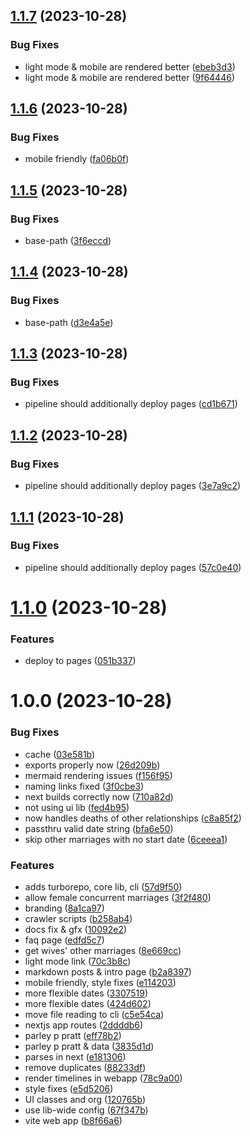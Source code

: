 ## [1.1.7](https://github.com/thelinguist/charting-polygamy/compare/v1.1.6...v1.1.7) (2023-10-28)


### Bug Fixes

* light mode & mobile are rendered better ([ebeb3d3](https://github.com/thelinguist/charting-polygamy/commit/ebeb3d3b86a80c15f420bfb0075e6cd3abbbfec3))
* light mode & mobile are rendered better ([9f64446](https://github.com/thelinguist/charting-polygamy/commit/9f64446266a92182571fcd2f88ffc9531611fad4))

## [1.1.6](https://github.com/thelinguist/charting-polygamy/compare/v1.1.5...v1.1.6) (2023-10-28)


### Bug Fixes

* mobile friendly ([fa06b0f](https://github.com/thelinguist/charting-polygamy/commit/fa06b0fff7f1c039b73013d3ee4285eceadaa9aa))

## [1.1.5](https://github.com/thelinguist/charting-polygamy/compare/v1.1.4...v1.1.5) (2023-10-28)


### Bug Fixes

* base-path ([3f6eccd](https://github.com/thelinguist/charting-polygamy/commit/3f6eccd83910c6106c5db3cf22dcc84b44ce247e))

## [1.1.4](https://github.com/thelinguist/charting-polygamy/compare/v1.1.3...v1.1.4) (2023-10-28)


### Bug Fixes

* base-path ([d3e4a5e](https://github.com/thelinguist/charting-polygamy/commit/d3e4a5e6e58fb9bb5cb9a05595f9be44e7e36637))

## [1.1.3](https://github.com/thelinguist/charting-polygamy/compare/v1.1.2...v1.1.3) (2023-10-28)


### Bug Fixes

* pipeline should additionally deploy pages ([cd1b671](https://github.com/thelinguist/charting-polygamy/commit/cd1b671ff7fc9f48afcae0b03975c1a46f5fd718))

## [1.1.2](https://github.com/thelinguist/charting-polygamy/compare/v1.1.1...v1.1.2) (2023-10-28)


### Bug Fixes

* pipeline should additionally deploy pages ([3e7a9c2](https://github.com/thelinguist/charting-polygamy/commit/3e7a9c2ad7c087383d409994ab040d35358a0db6))

## [1.1.1](https://github.com/thelinguist/charting-polygamy/compare/v1.1.0...v1.1.1) (2023-10-28)


### Bug Fixes

* pipeline should additionally deploy pages ([57c0e40](https://github.com/thelinguist/charting-polygamy/commit/57c0e401c75afe72753c1541762351f8fba3ccf5))

# [1.1.0](https://github.com/thelinguist/charting-polygamy/compare/v1.0.0...v1.1.0) (2023-10-28)


### Features

* deploy to pages ([051b337](https://github.com/thelinguist/charting-polygamy/commit/051b337d4b0ca41420af939076bbc3a34cb14006))

# 1.0.0 (2023-10-28)


### Bug Fixes

* cache ([03e581b](https://github.com/thelinguist/charting-polygamy/commit/03e581b27274f88f9ae74f8db96e556019410d23))
* exports properly now ([26d209b](https://github.com/thelinguist/charting-polygamy/commit/26d209b7f0f8139cb7db35f695bc913f5301176f))
* mermaid rendering issues ([f156f95](https://github.com/thelinguist/charting-polygamy/commit/f156f95dbb17e7d9b652193f3e23493839506b19))
* naming links fixed ([3f0cbe3](https://github.com/thelinguist/charting-polygamy/commit/3f0cbe34ad7968b64e6a060eb69b2543acb780c1))
* next builds correctly now ([710a82d](https://github.com/thelinguist/charting-polygamy/commit/710a82d486e13bb2b42f07bf4fbdc448674bc9ce))
* not using ui lib ([fed4b95](https://github.com/thelinguist/charting-polygamy/commit/fed4b95a0557e5d6185285be58e0fcaaa6567d2b))
* now handles deaths of other relationships ([c8a85f2](https://github.com/thelinguist/charting-polygamy/commit/c8a85f272996da50098f2d724777feca37dc4f68))
* passthru valid date string ([bfa6e50](https://github.com/thelinguist/charting-polygamy/commit/bfa6e50a2b3d25616100ec338fdf826435bfc3bf))
* skip other marriages with no start date ([6ceeea1](https://github.com/thelinguist/charting-polygamy/commit/6ceeea10115ac8aaad915c4139081cb928984f2a))


### Features

* adds turborepo, core lib, cli ([57d9f50](https://github.com/thelinguist/charting-polygamy/commit/57d9f508f80c4c860ec34db4c7a617e79c9827ff))
* allow female concurrent marriages ([3f2f480](https://github.com/thelinguist/charting-polygamy/commit/3f2f480b1b0d5af4030597b880cb5f52706530be))
* branding ([8a1ca97](https://github.com/thelinguist/charting-polygamy/commit/8a1ca97858993fd075d548b1516ee6297c0fa400))
* crawler scripts ([b258ab4](https://github.com/thelinguist/charting-polygamy/commit/b258ab4b9767691f78937ae1930ed6ce7193eb64))
* docs fix & gfx ([10092e2](https://github.com/thelinguist/charting-polygamy/commit/10092e24733ac8709044e9779d00329181504119))
* faq page ([edfd5c7](https://github.com/thelinguist/charting-polygamy/commit/edfd5c70f94c691636a35ab3a16787f6f9a28803))
* get wives' other marriages ([8e669cc](https://github.com/thelinguist/charting-polygamy/commit/8e669ccfc805c9b9755e0f253221eb5497cc2253))
* light mode link ([70c3b8c](https://github.com/thelinguist/charting-polygamy/commit/70c3b8c73c684a696f7df7693444e5219a09b2fe))
* markdown posts & intro page ([b2a8397](https://github.com/thelinguist/charting-polygamy/commit/b2a839718bfacb28e842a57242b32ab242525180))
* mobile friendly, style fixes ([e114203](https://github.com/thelinguist/charting-polygamy/commit/e1142034d1bbf36fe0857a7050d85d6a55bc45b4))
* more flexible dates ([3307519](https://github.com/thelinguist/charting-polygamy/commit/33075196cf75679332b1cb7d7c0fefd680837185))
* more flexible dates ([424d602](https://github.com/thelinguist/charting-polygamy/commit/424d60258b0fdc0d648ed3c6b559945b322a5626))
* move file reading to cli ([c5e54ca](https://github.com/thelinguist/charting-polygamy/commit/c5e54ca45d9ade4329b2c26d65befe501751c559))
* nextjs app routes ([2ddddb6](https://github.com/thelinguist/charting-polygamy/commit/2ddddb6f2f6db3ce093c114f80dfa7fc3616c143))
* parley p pratt ([eff78b2](https://github.com/thelinguist/charting-polygamy/commit/eff78b2880fda10f8a2c610545d299bf7cc6d200))
* parley p pratt & data ([3835d1d](https://github.com/thelinguist/charting-polygamy/commit/3835d1d993f9aa7f15f0fa999fa7a60ab288e130))
* parses in next ([e181306](https://github.com/thelinguist/charting-polygamy/commit/e18130692e9672d8d35ea19f99ea42b037857aef))
* remove duplicates ([88233df](https://github.com/thelinguist/charting-polygamy/commit/88233df686613c754da3ed178aea31ab61d3ae64))
* render timelines in webapp ([78c9a00](https://github.com/thelinguist/charting-polygamy/commit/78c9a000305e816beaf9d0c81832cb5a68bac82a))
* style fixes ([e5d5206](https://github.com/thelinguist/charting-polygamy/commit/e5d520682e9969da1352833790c5871c1b2e5e3b))
* UI classes and org ([120765b](https://github.com/thelinguist/charting-polygamy/commit/120765b22e1538916384e10252cde701bee0e272))
* use lib-wide config ([67f347b](https://github.com/thelinguist/charting-polygamy/commit/67f347ba5467a2c03963b5402d03223eece1757a))
* vite web app ([b8f66a6](https://github.com/thelinguist/charting-polygamy/commit/b8f66a601721041452b4f0515e4ce95f0bc4071c))

